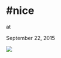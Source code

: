 # #nice











at

September 22, 2015















![](Screenshot%2Bfrom%2B2015-09-22%2B09%253A22%253A29.png)

